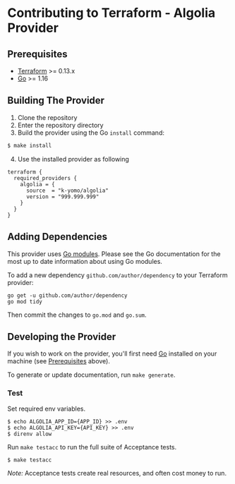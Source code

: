 # Contributing to Terraform - Algolia Provider

## Prerequisites

-	[Terraform](https://www.terraform.io/downloads.html) >= 0.13.x
-	[Go](https://golang.org/doc/install) >= 1.16

## Building The Provider

1. Clone the repository
2. Enter the repository directory
3. Build the provider using the Go `install` command:
```sh
$ make install
```
4. Use the installed provider as following
```
terraform {
  required_providers {
    algolia = {
      source  = "k-yomo/algolia"
      version = "999.999.999"
    }
  }
}
```

## Adding Dependencies

This provider uses [Go modules](https://github.com/golang/go/wiki/Modules).
Please see the Go documentation for the most up to date information about using Go modules.

To add a new dependency `github.com/author/dependency` to your Terraform provider:

```
go get -u github.com/author/dependency
go mod tidy
```

Then commit the changes to `go.mod` and `go.sum`.

## Developing the Provider

If you wish to work on the provider, you'll first need [Go](http://www.golang.org) installed on your machine (see [Prerequisites](#requirements) above).

To generate or update documentation, run `make generate`.

### Test
Set required env variables.
```
$ echo ALGOLIA_APP_ID={APP_ID} >> .env
$ echo ALGOLIA_API_KEY={API_KEY} >> .env
$ direnv allow
```

Run `make testacc` to run the full suite of Acceptance tests.
```sh
$ make testacc
```
*Note:* Acceptance tests create real resources, and often cost money to run.


